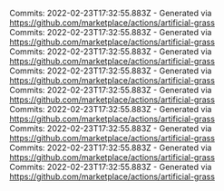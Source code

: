 Commits: 2022-02-23T17:32:55.883Z - Generated via https://github.com/marketplace/actions/artificial-grass
<br>
Commits: 2022-02-23T17:32:55.883Z - Generated via https://github.com/marketplace/actions/artificial-grass
<br>
Commits: 2022-02-23T17:32:55.883Z - Generated via https://github.com/marketplace/actions/artificial-grass
<br>
Commits: 2022-02-23T17:32:55.883Z - Generated via https://github.com/marketplace/actions/artificial-grass
<br>
Commits: 2022-02-23T17:32:55.883Z - Generated via https://github.com/marketplace/actions/artificial-grass
<br>
Commits: 2022-02-23T17:32:55.883Z - Generated via https://github.com/marketplace/actions/artificial-grass
<br>
Commits: 2022-02-23T17:32:55.883Z - Generated via https://github.com/marketplace/actions/artificial-grass
<br>
Commits: 2022-02-23T17:32:55.883Z - Generated via https://github.com/marketplace/actions/artificial-grass
<br>
Commits: 2022-02-23T17:32:55.883Z - Generated via https://github.com/marketplace/actions/artificial-grass
<br>
